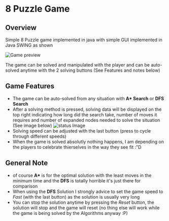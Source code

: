 # 8 Puzzle Game

## Overview
Simple 8 Puzzle game implemented in java with simple GUI implemented in Java SWING as shown

![Game preview](http://i.imgur.com/vA3ClxQ.png)

The game can be solved and manipulated with the player and can be auto-solved anytime with the 2 solving buttons (See Features and notes below)

## Game Features
* The game can be auto-solved from any situation with **A\* Search** or **DFS Search**
* After a solving method is pressed, solving data will be displayed on the top right indicating how long did the search take, 
number of moves it requires and number of expanded nodes needed to solve the situation (See image below)
![status Image](http://i.imgur.com/sFg1m8e.png)
* Solving speed can be adjusted with the last button (press to cycle through different speeds)
* When the game is solved absolutly nothing happens, I am depending on the players to celebrate thierselves in the way they see fit :"D

## General Note
* of course **A\*** is for the optimal solution with the least moves in the minimum time 
and the **DFS** is totally horrible it's just there for comparison  
* When using the **DFS** Solution I strongly advice to set the game speed to *Fast* (with the last button) as the solution
is usually very long
* You can stop the solution anytime by pressing the *Reset* button, the solution will stop and the game will reset
(no thing else will work while the game is being solved by the Algorithms anyway :P)

